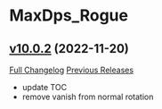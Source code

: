 # MaxDps_Rogue

## [v10.0.2](https://github.com/kaminaris/MaxDps-Rogue/tree/v10.0.2) (2022-11-20)
[Full Changelog](https://github.com/kaminaris/MaxDps-Rogue/compare/v10.0.1...v10.0.2) [Previous Releases](https://github.com/kaminaris/MaxDps-Rogue/releases)

- update TOC  
- remove vanish from normal rotation  
